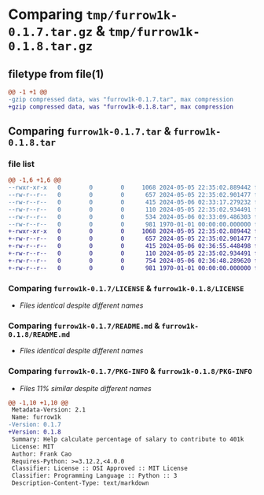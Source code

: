 # Comparing `tmp/furrow1k-0.1.7.tar.gz` & `tmp/furrow1k-0.1.8.tar.gz`

## filetype from file(1)

```diff
@@ -1 +1 @@
-gzip compressed data, was "furrow1k-0.1.7.tar", max compression
+gzip compressed data, was "furrow1k-0.1.8.tar", max compression
```

## Comparing `furrow1k-0.1.7.tar` & `furrow1k-0.1.8.tar`

### file list

```diff
@@ -1,6 +1,6 @@
--rwxr-xr-x   0        0        0     1068 2024-05-05 22:35:02.889442 furrow1k-0.1.7/LICENSE
--rw-r--r--   0        0        0      657 2024-05-05 22:35:02.901477 furrow1k-0.1.7/README.md
--rw-r--r--   0        0        0      415 2024-05-06 02:33:17.279232 furrow1k-0.1.7/pyproject.toml
--rw-r--r--   0        0        0      110 2024-05-05 22:35:02.934491 furrow1k-0.1.7/src/furrow1k/__init__.py
--rw-r--r--   0        0        0      534 2024-05-06 02:33:09.486303 furrow1k-0.1.7/src/furrow1k/furrow1k.py
--rw-r--r--   0        0        0      981 1970-01-01 00:00:00.000000 furrow1k-0.1.7/PKG-INFO
+-rwxr-xr-x   0        0        0     1068 2024-05-05 22:35:02.889442 furrow1k-0.1.8/LICENSE
+-rw-r--r--   0        0        0      657 2024-05-05 22:35:02.901477 furrow1k-0.1.8/README.md
+-rw-r--r--   0        0        0      415 2024-05-06 02:36:55.448498 furrow1k-0.1.8/pyproject.toml
+-rw-r--r--   0        0        0      110 2024-05-05 22:35:02.934491 furrow1k-0.1.8/src/furrow1k/__init__.py
+-rw-r--r--   0        0        0      754 2024-05-06 02:36:48.289620 furrow1k-0.1.8/src/furrow1k/furrow1k.py
+-rw-r--r--   0        0        0      981 1970-01-01 00:00:00.000000 furrow1k-0.1.8/PKG-INFO
```

### Comparing `furrow1k-0.1.7/LICENSE` & `furrow1k-0.1.8/LICENSE`

 * *Files identical despite different names*

### Comparing `furrow1k-0.1.7/README.md` & `furrow1k-0.1.8/README.md`

 * *Files identical despite different names*

### Comparing `furrow1k-0.1.7/PKG-INFO` & `furrow1k-0.1.8/PKG-INFO`

 * *Files 11% similar despite different names*

```diff
@@ -1,10 +1,10 @@
 Metadata-Version: 2.1
 Name: furrow1k
-Version: 0.1.7
+Version: 0.1.8
 Summary: Help calculate percentage of salary to contribute to 401k
 License: MIT
 Author: Frank Cao
 Requires-Python: >=3.12.2,<4.0.0
 Classifier: License :: OSI Approved :: MIT License
 Classifier: Programming Language :: Python :: 3
 Description-Content-Type: text/markdown
```

